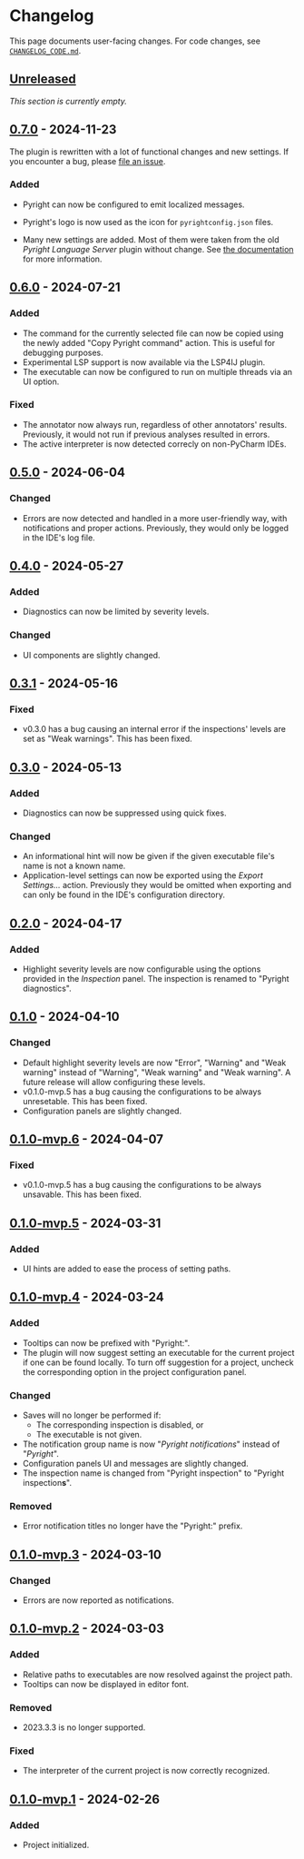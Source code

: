 <!-- Keep a Changelog guide -> https://keepachangelog.com -->

# Changelog

This page documents user-facing changes.
For code changes, see [`CHANGELOG_CODE.md`][_-1].


  [_-1]: ./CHANGELOG_CODE.md


## [Unreleased]

<i>This section is currently empty.</i>


## [0.7.0] - 2024-11-23

The plugin is rewritten with a lot of functional changes and new settings.
If you encounter a bug, please [file an issue][0.7.0-1].


### Added

* Pyright can now be configured to emit localized messages.
* Pyright's logo is now used as the icon for `pyrightconfig.json` files.
* Many new settings are added. Most of them were taken from
  the old <i>Pyright Language Server</i> plugin without change.
  See [the documentation][0.7.0-2] for more information.


  [0.7.0-1]: https://github.com/InSyncWithFoo/pyright-for-pycharm/issues
  [0.7.0-2]: https://insyncwithfoo.github.io/pyright-for-pycharm/configurations/others/


## [0.6.0] - 2024-07-21

### Added

* The command for the currently selected file can now be copied
  using the newly added "Copy Pyright command" action.
  This is useful for debugging purposes.
* Experimental LSP support is now available via the LSP4IJ plugin.
* The executable can now be configured to run on multiple threads
  via an UI option.

### Fixed

* The annotator now always run, regardless of other annotators' results.
  Previously, it would not run if previous analyses resulted in errors.
* The active interpreter is now detected correcly on non-PyCharm IDEs.


## [0.5.0] - 2024-06-04

### Changed

* Errors are now detected and handled in a more user-friendly way,
  with notifications and proper actions.
  Previously, they would only be logged in the IDE's log file.


## [0.4.0] - 2024-05-27

### Added

* Diagnostics can now be limited by severity levels.

### Changed

* UI components are slightly changed.


## [0.3.1] - 2024-05-16

### Fixed

* v0.3.0 has a bug causing an internal error
  if the inspections' levels are set as "Weak warnings".
  This has been fixed.


## [0.3.0] - 2024-05-13

### Added

* Diagnostics can now be suppressed using quick fixes.

### Changed

* An informational hint will now be given if
  the given executable file's name is not a known name.
* Application-level settings can now be exported using the
  <i>Export Settings...</i> action.
  Previously they would be omitted when exporting
  and can only be found in the IDE's configuration directory.


## [0.2.0] - 2024-04-17

### Added

* Highlight severity levels are now configurable
  using the options provided in the <i>Inspection</i> panel.
  The inspection is renamed to "Pyright diagnostics".


## [0.1.0] - 2024-04-10

### Changed

* Default highlight severity levels are now
  "Error", "Warning" and "Weak warning" instead of
  "Warning", "Weak warning" and "Weak warning".
  A future release will allow configuring these levels.
* v0.1.0-mvp.5 has a bug causing the configurations to be always unresetable.
  This has been fixed.
* Configuration panels are slightly changed.


## [0.1.0-mvp.6] - 2024-04-07

### Fixed

* v0.1.0-mvp.5 has a bug causing the configurations to be always unsavable.
  This has been fixed.


## [0.1.0-mvp.5] - 2024-03-31

### Added

* UI hints are added to ease the process of setting paths.


## [0.1.0-mvp.4] - 2024-03-24

### Added

* Tooltips can now be prefixed with "Pyright:".
* The plugin will now suggest setting an executable
  for the current project if one can be found locally.
  To turn off suggestion for a project, uncheck
  the corresponding option in the project configuration panel.

### Changed

* Saves will no longer be performed if:
  * The corresponding inspection is disabled, or
  * The executable is not given.
* The notification group name is now "*Pyright notifications*"
  instead of "*Pyright*".
* Configuration panels UI and messages are slightly changed.
* The inspection name is changed from "Pyright inspection"
  to "Pyright inspection<b>s</b>".

### Removed

* Error notification titles no longer have the "Pyright:" prefix.


## [0.1.0-mvp.3] - 2024-03-10

### Changed

* Errors are now reported as notifications.


## [0.1.0-mvp.2] - 2024-03-03

### Added

* Relative paths to executables are now resolved against the project path.
* Tooltips can now be displayed in editor font.

### Removed

* 2023.3.3 is no longer supported.

### Fixed

* The interpreter of the current project is now correctly recognized.


## [0.1.0-mvp.1] - 2024-02-26

### Added

* Project initialized.


  [Unreleased]: https://github.com/InSyncWithFoo/pyright-for-pycharm/compare/v0.7.0..HEAD
  [0.7.0]: https://github.com/InSyncWithFoo/pyright-for-pycharm/compare/v0.6.0..v0.7.0
  [0.6.0]: https://github.com/InSyncWithFoo/pyright-for-pycharm/compare/v0.5.0..v0.6.0
  [0.5.0]: https://github.com/InSyncWithFoo/pyright-for-pycharm/compare/v0.4.0..v0.5.0
  [0.4.0]: https://github.com/InSyncWithFoo/pyright-for-pycharm/compare/v0.3.1..v0.4.0
  [0.3.1]: https://github.com/InSyncWithFoo/pyright-for-pycharm/compare/v0.3.0..v0.3.1
  [0.3.0]: https://github.com/InSyncWithFoo/pyright-for-pycharm/compare/v0.2.0..v0.3.0
  [0.2.0]: https://github.com/InSyncWithFoo/pyright-for-pycharm/compare/v0.1.0..v0.2.0
  [0.1.0]: https://github.com/InSyncWithFoo/pyright-for-pycharm/compare/v0.1.0-mvp.6..v0.1.0
  [0.1.0-mvp.6]: https://github.com/InSyncWithFoo/pyright-for-pycharm/compare/v0.1.0-mvp.5..v0.1.0-mvp.6
  [0.1.0-mvp.5]: https://github.com/InSyncWithFoo/pyright-for-pycharm/compare/v0.1.0-mvp.4..v0.1.0-mvp.5
  [0.1.0-mvp.4]: https://github.com/InSyncWithFoo/pyright-for-pycharm/compare/v0.1.0-mvp.3..v0.1.0-mvp.4
  [0.1.0-mvp.3]: https://github.com/InSyncWithFoo/pyright-for-pycharm/compare/v0.1.0-mvp.2..v0.1.0-mvp.3
  [0.1.0-mvp.2]: https://github.com/InSyncWithFoo/pyright-for-pycharm/compare/v0.1.0-mvp.1..v0.1.0-mvp.2
  [0.1.0-mvp.1]: https://github.com/InSyncWithFoo/pyright-for-pycharm/commits
